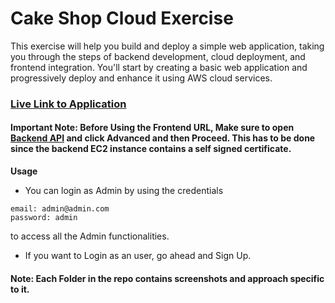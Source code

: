 # Cake Shop Cloud Exercise

This exercise will help you build and deploy a simple web application, taking you through the steps of backend development, cloud deployment, and frontend integration. You'll start by creating a basic web application and progressively deploy and enhance it using AWS cloud services.

### [Live Link to Application](https://main.d2nqntl6coijj2.amplifyapp.com/signup)
#### Important Note: Before Using the Frontend URL, Make sure to open [Backend API](https://13.127.23.163/) and click Advanced and then Proceed. This has to be done since the backend EC2 instance contains a self signed certificate.

**Usage**
- You can login as Admin by using the credentials
```
email: admin@admin.com
password: admin
```
to access all the Admin functionalities.
- If you want to Login as an user, go ahead and Sign Up.
  
#### Note: Each Folder in the repo contains screenshots and approach specific to it.
